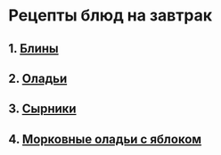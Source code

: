 # Рецепты блюд на завтрак
## 1. [Блины](pancake.md)
## 2. [Оладьи](little_pancake.md)
## 3. [Сырники](Cheesecakes.md)
## 4. [Морковные оладьи с яблоком](Carrot_apple_pancake.md)